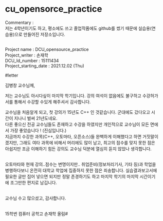 # cu_opensorce_practice <br/>

Commentary : <br/>
저는 4학년이기도 하고, 평소에도 쓰고 졸업작품에도 github를 썼기 때문에 실습용(연습용)으로 만들어진 저장소입니다. <br/><br/>

Project name : DCU_opensource_practice <br/>
Project_writer : 손재학 <br/>
DCU_Id_number : 15111434 <br/>
Project_starting_date : 2021.12.02 (Thu) <br/>

#letter

김병창 교수님께,<br/>

 저는 교수님도 아시다싶이 마지막 학기입니다. 강의 여석이 없음에도 불구하고 수강허가서를 통해서 수강할 수있게 해주셔서 감사합니다.<br/>

 교수님을 처음알게 되고, 첫 강의가 15년도 C++ 인 것같습니다. 군대에도 갔다오고 시간이 지나니 벌써 21년도네요.<br/>
다른 좋으신 전공 교수님들도 존재하고 수강을 하였지만 개인적으로 교수님이 모든 면에서 가장 좋았습니다 ! (진심입니다.)<br/>
지금까지 수강한 과목(C++, 오토마타, 오픈소스)들 완벽하게 이해했다고 하면 거짓말이겠지만, 그래도 여타 과목에 비해서 머리에도 많이 남고, 최고의 점수를 맞지 못한 점은 아쉽지만 조금 이해하기 힘든 강의도 교수님 덕분에 열심히 듣지 않았나 생각합니다.<br/><br/>

 오토마타와 현재 강의..점수는 변명이지만.. 취업준비(정보처리기사, 기타 등)과 학업을 병행하다보니 온전히 대학교 학업에 집중하지 못한 점은 죄송합니다. 실습결과보고서에 필요한 글만 집어 넣으면 되지만 정말 존경하기도 하고 마지막 학기의 마지막 시간이기에 조그만한 편지로 남깁니다.<br/><br/>
 
  교수님 수고 많으셨고, 감사합니다.<br/><br/>
  
  15학번 컴퓨터 공학고 손재학 올림#


